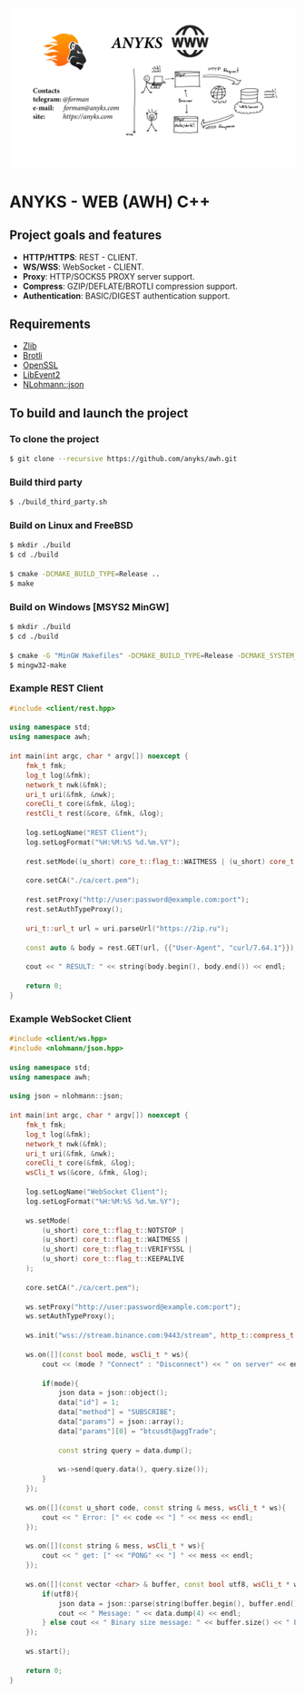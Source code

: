 [![ANYKS - WEB](https://raw.githubusercontent.com/anyks/awh/main/img/banner.jpg)](https://anyks.com)

# ANYKS - WEB (AWH) C++

## Project goals and features

- **HTTP/HTTPS**: REST - CLIENT.
- **WS/WSS**: WebSocket - CLIENT.
- **Proxy**: HTTP/SOCKS5 PROXY server support.
- **Compress**: GZIP/DEFLATE/BROTLI compression support.
- **Authentication**: BASIC/DIGEST authentication support.

## Requirements

- [Zlib](http://www.zlib.net)
- [Brotli](https://github.com/google/brotli)
- [OpenSSL](https://www.openssl.org)
- [LibEvent2](https://github.com/libevent/libevent)
- [NLohmann::json](https://github.com/nlohmann/json)

## To build and launch the project

### To clone the project

```bash
$ git clone --recursive https://github.com/anyks/awh.git
```

### Build third party

```bash
$ ./build_third_party.sh
```

### Build on Linux and FreeBSD

```bash
$ mkdir ./build
$ cd ./build

$ cmake -DCMAKE_BUILD_TYPE=Release ..
$ make
```

### Build on Windows [MSYS2 MinGW]

```bash
$ mkdir ./build
$ cd ./build

$ cmake -G "MinGW Makefiles" -DCMAKE_BUILD_TYPE=Release -DCMAKE_SYSTEM_NAME=Windows ..
$ mingw32-make
```

### Example REST Client

```c++
#include <client/rest.hpp>

using namespace std;
using namespace awh;

int main(int argc, char * argv[]) noexcept {
	fmk_t fmk;
	log_t log(&fmk);
	network_t nwk(&fmk);
	uri_t uri(&fmk, &nwk);
	coreCli_t core(&fmk, &log);
	restCli_t rest(&core, &fmk, &log);

	log.setLogName("REST Client");
	log.setLogFormat("%H:%M:%S %d.%m.%Y");

	rest.setMode((u_short) core_t::flag_t::WAITMESS | (u_short) core_t::flag_t::VERIFYSSL);

	core.setCA("./ca/cert.pem");

	rest.setProxy("http://user:password@example.com:port");
	rest.setAuthTypeProxy();

	uri_t::url_t url = uri.parseUrl("https://2ip.ru");

	const auto & body = rest.GET(url, {{"User-Agent", "curl/7.64.1"}});

	cout << " RESULT: " << string(body.begin(), body.end()) << endl;

	return 0;
}
```

### Example WebSocket Client

```c++
#include <client/ws.hpp>
#include <nlohmann/json.hpp>

using namespace std;
using namespace awh;

using json = nlohmann::json;

int main(int argc, char * argv[]) noexcept {
	fmk_t fmk;
	log_t log(&fmk);
	network_t nwk(&fmk);
	uri_t uri(&fmk, &nwk);
	coreCli_t core(&fmk, &log);
	wsCli_t ws(&core, &fmk, &log);

	log.setLogName("WebSocket Client");
	log.setLogFormat("%H:%M:%S %d.%m.%Y");

	ws.setMode(
		(u_short) core_t::flag_t::NOTSTOP |
		(u_short) core_t::flag_t::WAITMESS |
		(u_short) core_t::flag_t::VERIFYSSL |
		(u_short) core_t::flag_t::KEEPALIVE
	);

	core.setCA("./ca/cert.pem");

	ws.setProxy("http://user:password@example.com:port");
	ws.setAuthTypeProxy();

	ws.init("wss://stream.binance.com:9443/stream", http_t::compress_t::DEFLATE);

	ws.on([](const bool mode, wsCli_t * ws){
		cout << (mode ? "Connect" : "Disconnect") << " on server" << endl;

		if(mode){
			json data = json::object();
			data["id"] = 1;
			data["method"] = "SUBSCRIBE";
			data["params"] = json::array();
			data["params"][0] = "btcusdt@aggTrade";

			const string query = data.dump();

			ws->send(query.data(), query.size());
		}
	});

	ws.on([](const u_short code, const string & mess, wsCli_t * ws){
		cout << " Error: [" << code << "] " << mess << endl;
	});

	ws.on([](const string & mess, wsCli_t * ws){
		cout << " get: [" << "PONG" << "] " << mess << endl;
	});

	ws.on([](const vector <char> & buffer, const bool utf8, wsCli_t * ws){
		if(utf8){
			json data = json::parse(string(buffer.begin(), buffer.end()));
			cout << " Message: " << data.dump(4) << endl;
		} else cout << " Binary size message: " << buffer.size() << " bytes" << endl;
	});

	ws.start();

	return 0;
}
```
